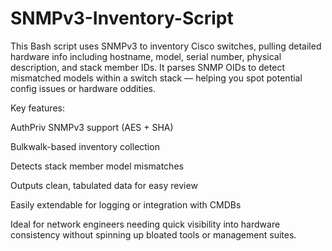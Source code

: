 # SNMPv3-Inventory-Script

This Bash script uses SNMPv3 to inventory Cisco switches, pulling detailed hardware info including hostname, model, serial number, physical description, and stack member IDs. It parses SNMP OIDs to detect mismatched models within a switch stack — helping you spot potential config issues or hardware oddities.

Key features:

AuthPriv SNMPv3 support (AES + SHA)

Bulkwalk-based inventory collection

Detects stack member model mismatches

Outputs clean, tabulated data for easy review

Easily extendable for logging or integration with CMDBs

Ideal for network engineers needing quick visibility into hardware consistency without spinning up bloated tools or management suites.
